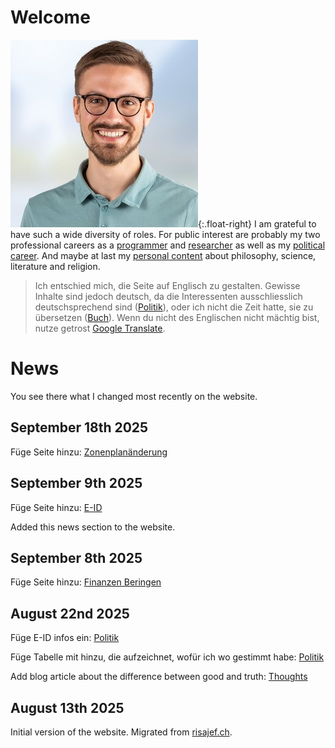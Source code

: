 # Welcome

![Protrait](images/Portrait_bg.jpg){:.float-right}
I am grateful to have such a wide diversity of roles. For public interest are probably my two professional careers as a [programmer](programming.md) and [researcher](research.md) as well as my [political career](politics.md). And maybe at last my [personal content](blog.md) about philosophy, science, literature and religion.

> Ich entschied mich, die Seite auf Englisch zu gestalten. Gewisse Inhalte sind jedoch deutsch, da die Interessenten ausschliesslich deutschsprechend sind ([Politik](/politics/)), oder ich nicht die Zeit hatte, sie zu übersetzen ([Buch](/book/the-book/)). Wenn du nicht des Englischen nicht mächtig bist, nutze getrost [Google Translate](https://retoweber-info.translate.goog/?_x_tr_sl=en&_x_tr_tl=de&_x_tr_hl=de&_x_tr_pto=wapp).

# News

You see there what I changed most recently on the website.

## September 18th 2025
Füge Seite hinzu: [Zonenplanänderung](/politics/zonenplanaenderung/)

## September 9th 2025

Füge Seite hinzu: [E-ID](/politics/e-id/)

Added this news section to the website.

## September 8th 2025

Füge Seite hinzu: [Finanzen Beringen](/politics/finanzen-beringen/)

## August 22nd 2025

Füge E-ID infos ein: [Politik](/politics/)

Füge Tabelle mit hinzu, die aufzeichnet, wofür ich wo gestimmt habe: [Politik](/politics/)

Add blog article about the difference between good and truth: [Thoughts](/blog/toughts/)

## August 13th 2025

Initial version of the website. Migrated from [risajef.ch](https://risajef.ch).